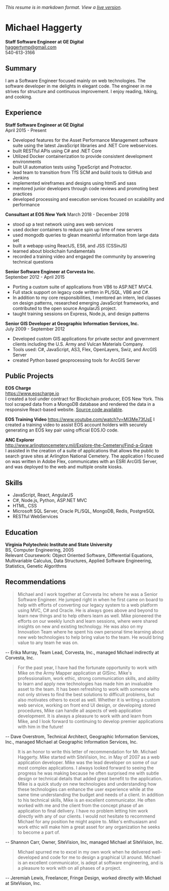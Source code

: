 *This resume is in markdown format.  View a [live version](http://github.com/ghoti143/resume).*

# Michael Haggerty
**Staff Software Engineer at GE Digital**  
haggertymp@gmail.com  
540-613-3166

## Summary
I am a Software Engineer focused mainly on web technologies. The software developer in me delights in elegant code.  The engineer in me strives for structure and continuous improvement. I enjoy reading, hiking, and cooking.

## Experience

**Staff Software Engineer at GE Digital**  
April 2015 - Present  
* Developed features for the Asset Performance Management software suite using the latest JavaScript libraries and .NET Core webservices.  
* built RESTful APIs using C# and .NET Core
* Utilized Docker containerization to provide consistent development environments
* built UI automation tests using TypeScript and Protractor. 
* lead team to transition from TfS SCM and build tools to GitHub and Jenkins
* implemented wireframes and designs using html5 and sass
* mentored junior developers through code reviews and promoting best practices
* developed processing and execution services focused on scalability and performance

**Consultant at EOS New York**
March 2018 - December 2018
* stood up a test network using aws web services
* used docker containers to reduce spin up time of new servers
* used mongodb queries to glean meaninful information from large data set
* built a webapp using ReactJS, ES6, and JSS (CSSinJS)
* learned about blockchain fundamentals
* recorded a training video and engaged the community by answering technical questions

**Senior Software Engineer at Corvesta Inc.**  
September 2012 - April 2015  
* Porting a custom suite of applications from VB6 to ASP.NET MVC4. 
* Full stack support on legacy code written in PL/SQL, VB6 and C#. 
* In addition to my core responsibilities, I mentored an intern, led classes on design patterns, researched emerging JavaScript frameworks, and contributed to the open source AngularJS project.
* taught training sessions on Express, Node.js, and design patterns

**Senior GIS Developer at Geographic Information Services, Inc.**  
July 2009 - September 2012  
* Developed custom GIS applications for private sector and government clients including the U.S. Army and Vulcan Materials Company. 
* Tools used: C#, JavaScript, AS3, Flex, OpenLayers, Swiz, and ArcGIS Server
* created Python based geoprocessing tools for ArcGIS Server

## Public Projects

**EOS Charge**  
https://www.eoscharge.io  
I created a tool under contract for Blockchain producer, EOS New York.  This tool scraped data from a MongoDB database and rendered the data in a responsive React-based website.  [Source code available](http://github.com/ghoti143/eoscharge).

**EOS Training Video**
https://www.youtube.com/watch?v=MI3Me73fJsE
I created a training video to assist EOS account holders with securely generating an EOS key pair using official EOS.IO code.

**ANC Explorer**  
http://www.arlingtoncemetery.mil/Explore-the-Cemetery/Find-a-Grave  
I assisted in the creation of a suite of applications that allows the public to search grave sites at Arlington National Cemetery. The application I focused on was written in Adobe Flex, communicates with an ESRI ArcGIS Server, and was deployed to the web and multiple onsite kiosks.

## Skills
* JavaScript, React, AngularJS
* C#, Node.js, Python, ASP.NET MVC
* HTML, CSS
* Microsoft SQL Server, Oracle PL/SQL, MongoDB, Redis, PostgreSQL
* RESTful WebServices

## Education

**Virginia Polytechnic Institute and State University**  
BS, Computer Engineering, 2005  
Relevant Coursework: Object Oriented Software, Differential Equations, Multivariable Calculus, Data Structures, Applied Software Engineering, Statistics, Genetic Algorithms  

## Recommendations

> Michael and I work together at Corvesta Inc where he was a Senior Software Engineer. He jumped right
> in when he first came on board to help with efforts of converting our legacy system to a web platform using
> MVC, C# and Oracle. He is always goes above and beyond to learn new things and to help others learn as
> well. Mike pioneered the efforts on our weekly lunch and learn sessions, where were shared insights on new
> and existing technology. He was also on my Innovation Team where he spent his own personal time learning
> about new web technologies to help bring value to the team. He would bring value to any team he was on.

-- Erika Murray, Team Lead, Corvesta, Inc., managed Michael indirectly at Corvesta, Inc.

> For the past year, I have had the fortunate opportunity to work with Mike on the Army Mapper application
> at GISinc. Mike's professionalism, work ethic, strong communication skills, and ability to learn and apply
> new technologies has made him an invaluable asset to the team. It has been refreshing to work with someone
> who not only strives to find the best solutions to difficult problems, but also motivates others to excel as well.
> Whether it is writing a custom web service, working on front end UI design, or developing stored procedures,
> Mike can handle all aspects of web application development. It is always a pleasure to work with and learn
> from Mike, and I look forward to continuing to develop premier applications with him in the future!

-- Dave Overstrom, Technical Architect, Geographic Information Services, Inc., managed Michael at Geographic Information Services, Inc.

> It is an honor to write this letter of recommendation for Mr. Michael Haggerty. Mike started with SiteVision,
> Inc. in May of 2007 as a web application developer. Mike was the lead developer on some of our most
> complex applications. I always looked forward to seeing the progress he was making because he often
> surprised me with subtle design or technical details that added great benefit to the application. Mike is a quick
> study on new technologies and understanding how these technologies can enhance the user experience while
> at the same time understanding the budget and needs of a client. In addition to his technical skills, Mike is an
> excellent communicator. He often worked with me and the client from the concept phase of an application
> to final delivery. I have no problem letting him work directly with any of our clients. I would not hesitate to
> recommend Michael for any position he might aspire to. Mike's enthusiasm and work ethic will make him a
> great asset for any organization he seeks to become a part of.

-- Shannon Carr, Owner, SiteVision, Inc, managed Michael at SiteVision, Inc.

> Michael spurred me to excel in my own work when he delivered well-developed and code for me to design
> a graphical UI around. Michael is an excellent communicator, is adept at software engineering, and is a
> pleasure to work with on all phases of a project.

-- Jeremiah Lewis, Freelancer, Fringe Design, worked directly with Michael at SiteVision, Inc.

